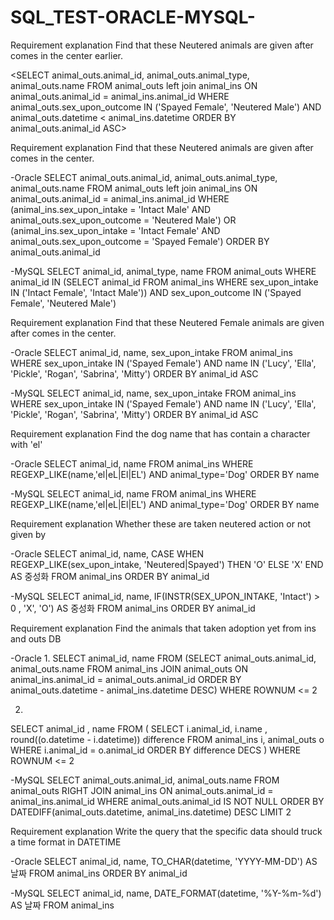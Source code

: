 # SQL_TEST-ORACLE-MYSQL-

Requirement explanation
Find that these Neutered animals are given after comes in the center earlier.

<SELECT animal_outs.animal_id, animal_outs.animal_type, animal_outs.name
FROM animal_outs left join animal_ins
ON animal_outs.animal_id = animal_ins.animal_id
WHERE animal_outs.sex_upon_outcome IN ('Spayed Female', 'Neutered Male')
AND animal_outs.datetime < animal_ins.datetime
ORDER BY animal_outs.animal_id ASC>





Requirement explanation
Find that these Neutered animals are given after comes in the center.

-Oracle
SELECT animal_outs.animal_id, animal_outs.animal_type, animal_outs.name
FROM animal_outs left join animal_ins
ON animal_outs.animal_id = animal_ins.animal_id
WHERE (animal_ins.sex_upon_intake = 'Intact Male' AND animal_outs.sex_upon_outcome = 'Neutered Male')
OR (animal_ins.sex_upon_intake = 'Intact Female' AND animal_outs.sex_upon_outcome = 'Spayed Female')
ORDER BY animal_outs.animal_id

-MySQL
SELECT animal_id, animal_type, name
FROM animal_outs
WHERE animal_id IN 
(SELECT animal_id FROM animal_ins 
 WHERE sex_upon_intake 
 IN ('Intact Female', 'Intact Male'))
AND sex_upon_outcome IN ('Spayed Female', 'Neutered Male')





Requirement explanation
Find that these Neutered Female animals are given after comes in the center.

-Oracle
SELECT animal_id, name, sex_upon_intake
FROM animal_ins
WHERE sex_upon_intake IN ('Spayed Female')
AND name IN ('Lucy', 'Ella', 'Pickle', 'Rogan', 'Sabrina', 'Mitty')
ORDER BY animal_id ASC

-MySQL
SELECT animal_id, name, sex_upon_intake
FROM animal_ins
WHERE sex_upon_intake IN ('Spayed Female')
AND name IN ('Lucy', 'Ella', 'Pickle', 'Rogan', 'Sabrina', 'Mitty')
ORDER BY animal_id ASC





Requirement explanation
Find the dog name that has contain a character with 'el'

-Oracle
SELECT animal_id, name
FROM animal_ins
WHERE REGEXP_LIKE(name,'el|eL|El|EL') 
AND animal_type='Dog'
ORDER BY name

-MySQL
SELECT animal_id, name
FROM animal_ins
WHERE REGEXP_LIKE(name,'el|eL|El|EL') 
AND animal_type='Dog'
ORDER BY name





Requirement explanation
Whether these are taken neutered action or not given by

-Oracle
SELECT animal_id, name, CASE WHEN REGEXP_LIKE(sex_upon_intake, 'Neutered|Spayed')
THEN 'O' 
ELSE 'X' 
END AS 중성화 
FROM animal_ins 
ORDER BY animal_id

-MySQL
SELECT animal_id, name, 
IF(INSTR(SEX_UPON_INTAKE, 'Intact') > 0 , 'X', 'O') AS 중성화
FROM animal_ins
ORDER BY animal_id





Requirement explanation
Find the animals that taken adoption yet from ins and outs DB 

-Oracle
1.
SELECT animal_id, name FROM (SELECT animal_outs.animal_id, animal_outs.name 
                             FROM animal_ins JOIN animal_outs
                             ON animal_ins.animal_id = animal_outs.animal_id
                             ORDER BY animal_outs.datetime - animal_ins.datetime DESC)
WHERE ROWNUM <= 2

2.
SELECT animal_id , name FROM (
SELECT i.animal_id, i.name , round((o.datetime - i.datetime)) difference
FROM animal_ins i, animal_outs o 
WHERE i.animal_id = o.animal_id
ORDER BY difference DECS
)
WHERE ROWNUM <= 2

-MySQL
SELECT animal_outs.animal_id, animal_outs.name 
FROM animal_outs RIGHT JOIN animal_ins
ON animal_outs.animal_id = animal_ins.animal_id
WHERE animal_outs.animal_id IS NOT NULL
ORDER BY DATEDIFF(animal_outs.datetime, animal_ins.datetime) DESC
LIMIT 2





Requirement explanation
Write the query that the specific data should truck a time format in DATETIME

-Oracle
SELECT animal_id, name, TO_CHAR(datetime, 'YYYY-MM-DD') AS 날짜
FROM animal_ins
ORDER BY animal_id

-MySQL
SELECT animal_id, name, DATE_FORMAT(datetime, '%Y-%m-%d') AS 날짜
FROM animal_ins
